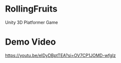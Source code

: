 # RollingFruits
Unity 3D Platformer Game

# Demo Video

https://youtu.be/eIDyDBptTEA?si=OV7CP1JOMD-wfgIz

